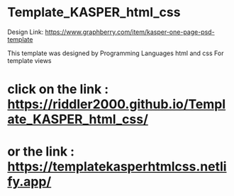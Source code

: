 # Template_KASPER_html_css
Design Link: https://www.graphberry.com/item/kasper-one-page-psd-template

This template was designed by Programming Languages html and css For template views 

# click on the link :  https://riddler2000.github.io/Template_KASPER_html_css/

# or the link :  https://templatekasperhtmlcss.netlify.app/
